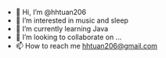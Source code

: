 - 👋 Hi, I’m @hhtuan206
- 👀 I’m interested in music and sleep
- 🌱 I’m currently learning Java
- 💞️ I’m looking to collaborate on ...
- 📫 How to reach me hhtuan206@gmail.com

<!---
hhtuan206/hhtuan206 is a ✨ special ✨ repository because its `README.md` (this file) appears on your GitHub profile.
You can click the Preview link to take a look at your changes.
--->
